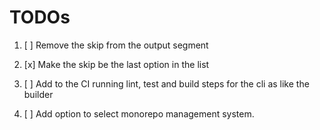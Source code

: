 # TODOs

1. [ ] Remove the skip from the output segment

2. [x] Make the skip be the last option in the list

3. [ ] Add to the CI running lint, test and build steps for the cli as like the builder

4. [ ] Add option to select monorepo management system.
